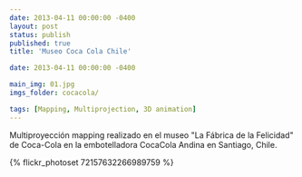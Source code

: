 ```yaml
---
date: 2013-04-11 00:00:00 -0400
layout: post
status: publish
published: true
title: 'Museo Coca Cola Chile'

date: 2013-04-11 00:00:00 -0400

main_img: 01.jpg
imgs_folder: cocacola/

tags: [Mapping, Multiprojection, 3D animation]
---
```



Multiproyección mapping realizado en el museo "La Fábrica de la Felicidad" de Coca-Cola en la embotelladora CocaCola Andina en Santiago, Chile.

{% flickr_photoset 72157632266989759 %}
